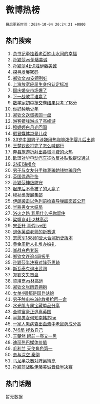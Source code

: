 # 微博热榜

`最后更新时间：2024-10-04 20:24:21 +0800`

## 热门搜索

1. [总书记牵挂着老百姓山水间的幸福](https://m.weibo.cn/search?containerid=100103type%3D1%26t%3D10%26q%3D%23%E6%80%BB%E4%B9%A6%E8%AE%B0%E7%89%B5%E6%8C%82%E7%9D%80%E8%80%81%E7%99%BE%E5%A7%93%E5%B1%B1%E6%B0%B4%E9%97%B4%E7%9A%84%E5%B9%B8%E7%A6%8F%23&stream_entry_id=51&isnewpage=1&extparam=seat%3D1%26c_type%3D51%26cate%3D10103%26q%3D%2523%25E6%2580%25BB%25E4%25B9%25A6%25E8%25AE%25B0%25E7%2589%25B5%25E6%258C%2582%25E7%259D%2580%25E8%2580%2581%25E7%2599%25BE%25E5%25A7%2593%25E5%25B1%25B1%25E6%25B0%25B4%25E9%2597%25B4%25E7%259A%2584%25E5%25B9%25B8%25E7%25A6%258F%2523%26pos%3D0%26filter_type%3Drealtimehot%26stream_entry_id%3D51%26dgr%3D0%26display_time%3D1728044659%26pre_seqid%3D17280446599310412306186)
1. [孙颖莎vs伊藤美诚](https://m.weibo.cn/search?containerid=100103type%3D1%26t%3D10%26q%3D%23%E5%AD%99%E9%A2%96%E8%8E%8Evs%E4%BC%8A%E8%97%A4%E7%BE%8E%E8%AF%9A%23&stream_entry_id=31&isnewpage=1&extparam=seat%3D1%26band_rank%3D1%26flag%3D2%26filter_type%3Drealtimehot%26realpos%3D1%26lcate%3D5001%26cate%3D5001%26q%3D%2523%25E5%25AD%2599%25E9%25A2%2596%25E8%258E%258Evs%25E4%25BC%258A%25E8%2597%25A4%25E7%25BE%258E%25E8%25AF%259A%2523%26pos%3D0%26c_type%3D31%26stream_entry_id%3D31%26dgr%3D0%26display_time%3D1728044659%26pre_seqid%3D17280446599310412306186)
1. [孙颖莎4比0胜伊藤美诚](https://m.weibo.cn/search?containerid=100103type%3D1%26t%3D10%26q%3D%23%E5%AD%99%E9%A2%96%E8%8E%8E4%E6%AF%940%E8%83%9C%E4%BC%8A%E8%97%A4%E7%BE%8E%E8%AF%9A%23&stream_entry_id=31&isnewpage=1&extparam=seat%3D1%26band_rank%3D2%26flag%3D1%26filter_type%3Drealtimehot%26realpos%3D2%26lcate%3D5001%26cate%3D5001%26q%3D%2523%25E5%25AD%2599%25E9%25A2%2596%25E8%258E%258E4%25E6%25AF%25940%25E8%2583%259C%25E4%25BC%258A%25E8%2597%25A4%25E7%25BE%258E%25E8%25AF%259A%2523%26pos%3D1%26c_type%3D31%26stream_entry_id%3D31%26dgr%3D0%26display_time%3D1728044659%26pre_seqid%3D17280446599310412306186)
1. [探寻发展密码](https://m.weibo.cn/search?containerid=100103type%3D1%26t%3D10%26q%3D%23%E6%8E%A2%E5%AF%BB%E5%8F%91%E5%B1%95%E5%AF%86%E7%A0%81%23&stream_entry_id=31&isnewpage=1&extparam=seat%3D1%26band_rank%3D3%26flag%3D0%26filter_type%3Drealtimehot%26realpos%3D3%26lcate%3D5001%26cate%3D5001%26q%3D%2523%25E6%258E%25A2%25E5%25AF%25BB%25E5%258F%2591%25E5%25B1%2595%25E5%25AF%2586%25E7%25A0%2581%2523%26pos%3D2%26c_type%3D31%26stream_entry_id%3D31%26dgr%3D0%26display_time%3D1728044659%26pre_seqid%3D17280446599310412306186)
1. [郑钦文vs安德列娃](https://m.weibo.cn/search?containerid=100103type%3D1%26t%3D10%26q%3D%E9%83%91%E9%92%A6%E6%96%87vs%E5%AE%89%E5%BE%B7%E5%88%97%E5%A8%83&stream_entry_id=31&isnewpage=1&extparam=seat%3D1%26band_rank%3D4%26flag%3D0%26filter_type%3Drealtimehot%26realpos%3D4%26lcate%3D5001%26cate%3D5001%26q%3D%25E9%2583%2591%25E9%2592%25A6%25E6%2596%2587vs%25E5%25AE%2589%25E5%25BE%25B7%25E5%2588%2597%25E5%25A8%2583%26pos%3D3%26c_type%3D31%26stream_entry_id%3D31%26dgr%3D0%26display_time%3D1728044659%26pre_seqid%3D17280446599310412306186)
1. [上海放宽应届生身份认定标准](https://m.weibo.cn/search?containerid=100103type%3D1%26t%3D10%26q%3D%23%E4%B8%8A%E6%B5%B7%E6%94%BE%E5%AE%BD%E5%BA%94%E5%B1%8A%E7%94%9F%E8%BA%AB%E4%BB%BD%E8%AE%A4%E5%AE%9A%E6%A0%87%E5%87%86%23&stream_entry_id=31&isnewpage=1&extparam=seat%3D1%26band_rank%3D5%26flag%3D1%26filter_type%3Drealtimehot%26realpos%3D5%26lcate%3D5001%26cate%3D5001%26q%3D%2523%25E4%25B8%258A%25E6%25B5%25B7%25E6%2594%25BE%25E5%25AE%25BD%25E5%25BA%2594%25E5%25B1%258A%25E7%2594%259F%25E8%25BA%25AB%25E4%25BB%25BD%25E8%25AE%25A4%25E5%25AE%259A%25E6%25A0%2587%25E5%2587%2586%2523%26pos%3D4%26c_type%3D31%26stream_entry_id%3D31%26dgr%3D0%26display_time%3D1728044659%26pre_seqid%3D17280446599310412306186)
1. [国庆婚庆市场爆了](https://m.weibo.cn/search?containerid=100103type%3D1%26t%3D10%26q%3D%23%E5%9B%BD%E5%BA%86%E5%A9%9A%E5%BA%86%E5%B8%82%E5%9C%BA%E7%88%86%E4%BA%86%23&stream_entry_id=31&isnewpage=1&extparam=seat%3D1%26band_rank%3D6%26flag%3D0%26filter_type%3Drealtimehot%26realpos%3D6%26lcate%3D5001%26cate%3D5001%26q%3D%2523%25E5%259B%25BD%25E5%25BA%2586%25E5%25A9%259A%25E5%25BA%2586%25E5%25B8%2582%25E5%259C%25BA%25E7%2588%2586%25E4%25BA%2586%2523%26pos%3D5%26c_type%3D31%26stream_entry_id%3D31%26dgr%3D0%26display_time%3D1728044659%26pre_seqid%3D17280446599310412306186)
1. [下一战歌手谁赢了](https://m.weibo.cn/search?containerid=100103type%3D1%26t%3D10%26q%3D%23%E4%B8%8B%E4%B8%80%E6%88%98%E6%AD%8C%E6%89%8B%E8%B0%81%E8%B5%A2%E4%BA%86%23&stream_entry_id=31&isnewpage=1&extparam=seat%3D1%26band_rank%3D7%26is_ad_pos%3D1%26c_type%3D31%26adid%3D258315%26lcate%3D5001%26cate%3D5001%26q%3D%2523%25E4%25B8%258B%25E4%25B8%2580%25E6%2588%2598%25E6%25AD%258C%25E6%2589%258B%25E8%25B0%2581%25E8%25B5%25A2%25E4%25BA%2586%2523%26pos%3D6%26filter_type%3Drealtimehot%26stream_entry_id%3D31%26dgr%3D0%26display_time%3D1728044659%26pre_seqid%3D17280446599310412306186)
1. [数学家初中抢交卷结果只考了18分](https://m.weibo.cn/search?containerid=100103type%3D1%26t%3D10%26q%3D%23%E6%95%B0%E5%AD%A6%E5%AE%B6%E5%88%9D%E4%B8%AD%E6%8A%A2%E4%BA%A4%E5%8D%B7%E7%BB%93%E6%9E%9C%E5%8F%AA%E8%80%83%E4%BA%8618%E5%88%86%23&stream_entry_id=31&isnewpage=1&extparam=seat%3D1%26band_rank%3D7%26flag%3D0%26filter_type%3Drealtimehot%26realpos%3D7%26lcate%3D5001%26cate%3D5001%26q%3D%2523%25E6%2595%25B0%25E5%25AD%25A6%25E5%25AE%25B6%25E5%2588%259D%25E4%25B8%25AD%25E6%258A%25A2%25E4%25BA%25A4%25E5%258D%25B7%25E7%25BB%2593%25E6%259E%259C%25E5%258F%25AA%25E8%2580%2583%25E4%25BA%258618%25E5%2588%2586%2523%26pos%3D7%26c_type%3D31%26stream_entry_id%3D31%26dgr%3D0%26display_time%3D1728044659%26pre_seqid%3D17280446599310412306186)
1. [你好种地少年](https://m.weibo.cn/search?containerid=100103type%3D1%26t%3D10%26q%3D%E4%BD%A0%E5%A5%BD%E7%A7%8D%E5%9C%B0%E5%B0%91%E5%B9%B4&stream_entry_id=31&isnewpage=1&extparam=seat%3D1%26band_rank%3D8%26flag%3D1%26filter_type%3Drealtimehot%26realpos%3D8%26lcate%3D5001%26cate%3D5001%26q%3D%25E4%25BD%25A0%25E5%25A5%25BD%25E7%25A7%258D%25E5%259C%25B0%25E5%25B0%2591%25E5%25B9%25B4%26pos%3D8%26c_type%3D31%26stream_entry_id%3D31%26dgr%3D0%26display_time%3D1728044659%26pre_seqid%3D17280446599310412306186)
1. [郑钦文送蛋扳回一盘](https://m.weibo.cn/search?containerid=100103type%3D1%26t%3D10%26q%3D%23%E9%83%91%E9%92%A6%E6%96%87%E9%80%81%E8%9B%8B%E6%89%B3%E5%9B%9E%E4%B8%80%E7%9B%98%23&stream_entry_id=31&isnewpage=1&extparam=seat%3D1%26band_rank%3D9%26flag%3D1%26filter_type%3Drealtimehot%26realpos%3D9%26lcate%3D5001%26cate%3D5001%26q%3D%2523%25E9%2583%2591%25E9%2592%25A6%25E6%2596%2587%25E9%2580%2581%25E8%259B%258B%25E6%2589%25B3%25E5%259B%259E%25E4%25B8%2580%25E7%259B%2598%2523%26pos%3D9%26c_type%3D31%26stream_entry_id%3D31%26dgr%3D0%26display_time%3D1728044659%26pre_seqid%3D17280446599310412306186)
1. [游客错峰游成了高峰游](https://m.weibo.cn/search?containerid=100103type%3D1%26t%3D10%26q%3D%23%E6%B8%B8%E5%AE%A2%E9%94%99%E5%B3%B0%E6%B8%B8%E6%88%90%E4%BA%86%E9%AB%98%E5%B3%B0%E6%B8%B8%23&stream_entry_id=31&isnewpage=1&extparam=seat%3D1%26band_rank%3D10%26flag%3D1%26filter_type%3Drealtimehot%26realpos%3D10%26lcate%3D5001%26cate%3D5001%26q%3D%2523%25E6%25B8%25B8%25E5%25AE%25A2%25E9%2594%2599%25E5%25B3%25B0%25E6%25B8%25B8%25E6%2588%2590%25E4%25BA%2586%25E9%25AB%2598%25E5%25B3%25B0%25E6%25B8%25B8%2523%26pos%3D10%26c_type%3D31%26stream_entry_id%3D31%26dgr%3D0%26display_time%3D1728044659%26pre_seqid%3D17280446599310412306186)
1. [穆婷婷白月光回国](https://m.weibo.cn/search?containerid=100103type%3D1%26t%3D10%26q%3D%E7%A9%86%E5%A9%B7%E5%A9%B7%E7%99%BD%E6%9C%88%E5%85%89%E5%9B%9E%E5%9B%BD&stream_entry_id=31&isnewpage=1&extparam=seat%3D1%26band_rank%3D11%26flag%3D1%26filter_type%3Drealtimehot%26realpos%3D11%26lcate%3D5001%26cate%3D5001%26q%3D%25E7%25A9%2586%25E5%25A9%25B7%25E5%25A9%25B7%25E7%2599%25BD%25E6%259C%2588%25E5%2585%2589%25E5%259B%259E%25E5%259B%25BD%26pos%3D11%26c_type%3D31%26stream_entry_id%3D31%26dgr%3D0%26display_time%3D1728044659%26pre_seqid%3D17280446599310412306186)
1. [假冒媒体岂是儿戏](https://m.weibo.cn/search?containerid=100103type%3D1%26t%3D10%26q%3D%23%E5%81%87%E5%86%92%E5%AA%92%E4%BD%93%E5%B2%82%E6%98%AF%E5%84%BF%E6%88%8F%23&stream_entry_id=31&isnewpage=1&extparam=seat%3D1%26band_rank%3D12%26flag%3D1%26filter_type%3Drealtimehot%26realpos%3D12%26lcate%3D5001%26cate%3D5001%26q%3D%2523%25E5%2581%2587%25E5%2586%2592%25E5%25AA%2592%25E4%25BD%2593%25E5%25B2%2582%25E6%2598%25AF%25E5%2584%25BF%25E6%2588%258F%2523%26pos%3D12%26c_type%3D31%26stream_entry_id%3D31%26dgr%3D0%26display_time%3D1728044659%26pre_seqid%3D17280446599310412306186)
1. [33岁中国男子涉嫌用热咖啡泼伤婴儿后出逃](https://m.weibo.cn/search?containerid=100103type%3D1%26t%3D10%26q%3D%2333%E5%B2%81%E4%B8%AD%E5%9B%BD%E7%94%B7%E5%AD%90%E6%B6%89%E5%AB%8C%E7%94%A8%E7%83%AD%E5%92%96%E5%95%A1%E6%B3%BC%E4%BC%A4%E5%A9%B4%E5%84%BF%E5%90%8E%E5%87%BA%E9%80%83%23&stream_entry_id=31&isnewpage=1&extparam=seat%3D1%26band_rank%3D13%26flag%3D1%26filter_type%3Drealtimehot%26realpos%3D13%26lcate%3D5001%26cate%3D5001%26q%3D%252333%25E5%25B2%2581%25E4%25B8%25AD%25E5%259B%25BD%25E7%2594%25B7%25E5%25AD%2590%25E6%25B6%2589%25E5%25AB%258C%25E7%2594%25A8%25E7%2583%25AD%25E5%2592%2596%25E5%2595%25A1%25E6%25B3%25BC%25E4%25BC%25A4%25E5%25A9%25B4%25E5%2584%25BF%25E5%2590%258E%25E5%2587%25BA%25E9%2580%2583%2523%26pos%3D13%26c_type%3D31%26stream_entry_id%3D31%26dgr%3D0%26display_time%3D1728044659%26pre_seqid%3D17280446599310412306186)
1. [王楚钦说打完了怎么喊都行](https://m.weibo.cn/search?containerid=100103type%3D1%26t%3D10%26q%3D%23%E7%8E%8B%E6%A5%9A%E9%92%A6%E8%AF%B4%E6%89%93%E5%AE%8C%E4%BA%86%E6%80%8E%E4%B9%88%E5%96%8A%E9%83%BD%E8%A1%8C%23&stream_entry_id=31&isnewpage=1&extparam=seat%3D1%26band_rank%3D14%26flag%3D2%26filter_type%3Drealtimehot%26realpos%3D14%26lcate%3D5001%26cate%3D5001%26q%3D%2523%25E7%258E%258B%25E6%25A5%259A%25E9%2592%25A6%25E8%25AF%25B4%25E6%2589%2593%25E5%25AE%258C%25E4%25BA%2586%25E6%2580%258E%25E4%25B9%2588%25E5%2596%258A%25E9%2583%25BD%25E8%25A1%258C%2523%26pos%3D14%26c_type%3D31%26stream_entry_id%3D31%26dgr%3D0%26display_time%3D1728044659%26pre_seqid%3D17280446599310412306186)
1. [奔县旅游折射出县域消费的火热](https://m.weibo.cn/search?containerid=100103type%3D1%26t%3D10%26q%3D%23%E5%A5%94%E5%8E%BF%E6%97%85%E6%B8%B8%E6%8A%98%E5%B0%84%E5%87%BA%E5%8E%BF%E5%9F%9F%E6%B6%88%E8%B4%B9%E7%9A%84%E7%81%AB%E7%83%AD%23&stream_entry_id=31&isnewpage=1&extparam=seat%3D1%26band_rank%3D15%26flag%3D1%26filter_type%3Drealtimehot%26realpos%3D15%26lcate%3D5001%26cate%3D5001%26q%3D%2523%25E5%25A5%2594%25E5%258E%25BF%25E6%2597%2585%25E6%25B8%25B8%25E6%258A%2598%25E5%25B0%2584%25E5%2587%25BA%25E5%258E%25BF%25E5%259F%259F%25E6%25B6%2588%25E8%25B4%25B9%25E7%259A%2584%25E7%2581%25AB%25E7%2583%25AD%2523%26pos%3D15%26c_type%3D31%26stream_entry_id%3D31%26dgr%3D0%26display_time%3D1728044659%26pre_seqid%3D17280446599310412306186)
1. [欧盟对华电动汽车征收反补贴税提议通过](https://m.weibo.cn/search?containerid=100103type%3D1%26t%3D10%26q%3D%23%E6%AC%A7%E7%9B%9F%E5%AF%B9%E5%8D%8E%E7%94%B5%E5%8A%A8%E6%B1%BD%E8%BD%A6%E5%BE%81%E6%94%B6%E5%8F%8D%E8%A1%A5%E8%B4%B4%E7%A8%8E%E6%8F%90%E8%AE%AE%E9%80%9A%E8%BF%87%23&stream_entry_id=31&isnewpage=1&extparam=seat%3D1%26band_rank%3D16%26flag%3D1%26filter_type%3Drealtimehot%26realpos%3D16%26lcate%3D5001%26cate%3D5001%26q%3D%2523%25E6%25AC%25A7%25E7%259B%259F%25E5%25AF%25B9%25E5%258D%258E%25E7%2594%25B5%25E5%258A%25A8%25E6%25B1%25BD%25E8%25BD%25A6%25E5%25BE%2581%25E6%2594%25B6%25E5%258F%258D%25E8%25A1%25A5%25E8%25B4%25B4%25E7%25A8%258E%25E6%258F%2590%25E8%25AE%25AE%25E9%2580%259A%25E8%25BF%2587%2523%26pos%3D16%26c_type%3D31%26stream_entry_id%3D31%26dgr%3D0%26display_time%3D1728044659%26pre_seqid%3D17280446599310412306186)
1. [2NE1演唱会](https://m.weibo.cn/search?containerid=100103type%3D1%26t%3D10%26q%3D2NE1%E6%BC%94%E5%94%B1%E4%BC%9A&stream_entry_id=31&isnewpage=1&extparam=seat%3D1%26band_rank%3D17%26flag%3D1%26filter_type%3Drealtimehot%26realpos%3D17%26lcate%3D5001%26cate%3D5001%26q%3D2NE1%25E6%25BC%2594%25E5%2594%25B1%25E4%25BC%259A%26pos%3D17%26c_type%3D31%26stream_entry_id%3D31%26dgr%3D0%26display_time%3D1728044659%26pre_seqid%3D17280446599310412306186)
1. [男子与女友分手称我骗她钱她骗我色](https://m.weibo.cn/search?containerid=100103type%3D1%26t%3D10%26q%3D%23%E7%94%B7%E5%AD%90%E4%B8%8E%E5%A5%B3%E5%8F%8B%E5%88%86%E6%89%8B%E7%A7%B0%E6%88%91%E9%AA%97%E5%A5%B9%E9%92%B1%E5%A5%B9%E9%AA%97%E6%88%91%E8%89%B2%23&stream_entry_id=31&isnewpage=1&extparam=seat%3D1%26band_rank%3D18%26flag%3D0%26filter_type%3Drealtimehot%26realpos%3D18%26lcate%3D5001%26cate%3D5001%26q%3D%2523%25E7%2594%25B7%25E5%25AD%2590%25E4%25B8%258E%25E5%25A5%25B3%25E5%258F%258B%25E5%2588%2586%25E6%2589%258B%25E7%25A7%25B0%25E6%2588%2591%25E9%25AA%2597%25E5%25A5%25B9%25E9%2592%25B1%25E5%25A5%25B9%25E9%25AA%2597%25E6%2588%2591%25E8%2589%25B2%2523%26pos%3D18%26c_type%3D31%26stream_entry_id%3D31%26dgr%3D0%26display_time%3D1728044659%26pre_seqid%3D17280446599310412306186)
1. [英国偶遇孙怡](https://m.weibo.cn/search?containerid=100103type%3D1%26t%3D10%26q%3D%23%E8%8B%B1%E5%9B%BD%E5%81%B6%E9%81%87%E5%AD%99%E6%80%A1%23&stream_entry_id=31&isnewpage=1&extparam=seat%3D1%26band_rank%3D19%26flag%3D0%26filter_type%3Drealtimehot%26realpos%3D19%26lcate%3D5001%26cate%3D5001%26q%3D%2523%25E8%258B%25B1%25E5%259B%25BD%25E5%2581%25B6%25E9%2581%2587%25E5%25AD%2599%25E6%2580%25A1%2523%26pos%3D19%26c_type%3D31%26stream_entry_id%3D31%26dgr%3D0%26display_time%3D1728044659%26pre_seqid%3D17280446599310412306186)
1. [孙颖莎神级防守](https://m.weibo.cn/search?containerid=100103type%3D1%26t%3D10%26q%3D%23%E5%AD%99%E9%A2%96%E8%8E%8E%E7%A5%9E%E7%BA%A7%E9%98%B2%E5%AE%88%23&stream_entry_id=31&isnewpage=1&extparam=seat%3D1%26band_rank%3D20%26flag%3D1%26filter_type%3Drealtimehot%26realpos%3D20%26lcate%3D5001%26cate%3D5001%26q%3D%2523%25E5%25AD%2599%25E9%25A2%2596%25E8%258E%258E%25E7%25A5%259E%25E7%25BA%25A7%25E9%2598%25B2%25E5%25AE%2588%2523%26pos%3D20%26c_type%3D31%26stream_entry_id%3D31%26dgr%3D0%26display_time%3D1728044659%26pre_seqid%3D17280446599310412306186)
1. [起床后不叠被子的人赢了](https://m.weibo.cn/search?containerid=100103type%3D1%26t%3D10%26q%3D%23%E8%B5%B7%E5%BA%8A%E5%90%8E%E4%B8%8D%E5%8F%A0%E8%A2%AB%E5%AD%90%E7%9A%84%E4%BA%BA%E8%B5%A2%E4%BA%86%23&stream_entry_id=31&isnewpage=1&extparam=seat%3D1%26band_rank%3D21%26flag%3D0%26filter_type%3Drealtimehot%26realpos%3D21%26lcate%3D5001%26cate%3D5001%26q%3D%2523%25E8%25B5%25B7%25E5%25BA%258A%25E5%2590%258E%25E4%25B8%258D%25E5%258F%25A0%25E8%25A2%25AB%25E5%25AD%2590%25E7%259A%2584%25E4%25BA%25BA%25E8%25B5%25A2%25E4%25BA%2586%2523%26pos%3D21%26c_type%3D31%26stream_entry_id%3D31%26dgr%3D0%26display_time%3D1728044659%26pre_seqid%3D17280446599310412306186)
1. [穆祉丞漫展集邮](https://m.weibo.cn/search?containerid=100103type%3D1%26t%3D10%26q%3D%E7%A9%86%E7%A5%89%E4%B8%9E%E6%BC%AB%E5%B1%95%E9%9B%86%E9%82%AE&stream_entry_id=31&isnewpage=1&extparam=seat%3D1%26band_rank%3D22%26flag%3D0%26filter_type%3Drealtimehot%26realpos%3D22%26lcate%3D5001%26cate%3D5001%26q%3D%25E7%25A9%2586%25E7%25A5%2589%25E4%25B8%259E%25E6%25BC%25AB%25E5%25B1%2595%25E9%259B%2586%25E9%2582%25AE%26pos%3D22%26c_type%3D31%26stream_entry_id%3D31%26dgr%3D0%26display_time%3D1728044659%26pre_seqid%3D17280446599310412306186)
1. [伊朗袭击以色列前检查导弹画面首公开](https://m.weibo.cn/search?containerid=100103type%3D1%26t%3D10%26q%3D%23%E4%BC%8A%E6%9C%97%E8%A2%AD%E5%87%BB%E4%BB%A5%E8%89%B2%E5%88%97%E5%89%8D%E6%A3%80%E6%9F%A5%E5%AF%BC%E5%BC%B9%E7%94%BB%E9%9D%A2%E9%A6%96%E5%85%AC%E5%BC%80%23&stream_entry_id=31&isnewpage=1&extparam=seat%3D1%26band_rank%3D23%26flag%3D1%26filter_type%3Drealtimehot%26realpos%3D23%26lcate%3D5001%26cate%3D5001%26q%3D%2523%25E4%25BC%258A%25E6%259C%2597%25E8%25A2%25AD%25E5%2587%25BB%25E4%25BB%25A5%25E8%2589%25B2%25E5%2588%2597%25E5%2589%258D%25E6%25A3%2580%25E6%259F%25A5%25E5%25AF%25BC%25E5%25BC%25B9%25E7%2594%25BB%25E9%259D%25A2%25E9%25A6%2596%25E5%2585%25AC%25E5%25BC%2580%2523%26pos%3D23%26c_type%3D31%26stream_entry_id%3D31%26dgr%3D0%26display_time%3D1728044659%26pre_seqid%3D17280446599310412306186)
1. [半熟男女大结局](https://m.weibo.cn/search?containerid=100103type%3D1%26t%3D10%26q%3D%23%E5%8D%8A%E7%86%9F%E7%94%B7%E5%A5%B3%E5%A4%A7%E7%BB%93%E5%B1%80%23&stream_entry_id=31&isnewpage=1&extparam=seat%3D1%26band_rank%3D24%26flag%3D1%26filter_type%3Drealtimehot%26realpos%3D24%26lcate%3D5001%26cate%3D5001%26q%3D%2523%25E5%258D%258A%25E7%2586%259F%25E7%2594%25B7%25E5%25A5%25B3%25E5%25A4%25A7%25E7%25BB%2593%25E5%25B1%2580%2523%26pos%3D24%26c_type%3D31%26stream_entry_id%3D31%26dgr%3D0%26display_time%3D1728044659%26pre_seqid%3D17280446599310412306186)
1. [浴火之路 我用什么把你留住](https://m.weibo.cn/search?containerid=100103type%3D1%26t%3D10%26q%3D%E6%B5%B4%E7%81%AB%E4%B9%8B%E8%B7%AF+%E6%88%91%E7%94%A8%E4%BB%80%E4%B9%88%E6%8A%8A%E4%BD%A0%E7%95%99%E4%BD%8F&stream_entry_id=31&isnewpage=1&extparam=seat%3D1%26band_rank%3D25%26flag%3D1%26filter_type%3Drealtimehot%26realpos%3D25%26lcate%3D5001%26cate%3D5001%26q%3D%25E6%25B5%25B4%25E7%2581%25AB%25E4%25B9%258B%25E8%25B7%25AF%2520%25E6%2588%2591%25E7%2594%25A8%25E4%25BB%2580%25E4%25B9%2588%25E6%258A%258A%25E4%25BD%25A0%25E7%2595%2599%25E4%25BD%258F%26pos%3D25%26c_type%3D31%26stream_entry_id%3D31%26dgr%3D0%26display_time%3D1728044659%26pre_seqid%3D17280446599310412306186)
1. [梁靖崑4比2林高远](https://m.weibo.cn/search?containerid=100103type%3D1%26t%3D10%26q%3D%23%E6%A2%81%E9%9D%96%E5%B4%914%E6%AF%942%E6%9E%97%E9%AB%98%E8%BF%9C%23&stream_entry_id=31&isnewpage=1&extparam=seat%3D1%26band_rank%3D26%26flag%3D1%26filter_type%3Drealtimehot%26realpos%3D26%26lcate%3D5001%26cate%3D5001%26q%3D%2523%25E6%25A2%2581%25E9%259D%2596%25E5%25B4%25914%25E6%25AF%25942%25E6%259E%2597%25E9%25AB%2598%25E8%25BF%259C%2523%26pos%3D26%26c_type%3D31%26stream_entry_id%3D31%26dgr%3D0%26display_time%3D1728044659%26pre_seqid%3D17280446599310412306186)
1. [宋亚轩 真假live图](https://m.weibo.cn/search?containerid=100103type%3D1%26t%3D10%26q%3D%E5%AE%8B%E4%BA%9A%E8%BD%A9+%E7%9C%9F%E5%81%87live%E5%9B%BE&stream_entry_id=31&isnewpage=1&extparam=seat%3D1%26band_rank%3D27%26flag%3D0%26filter_type%3Drealtimehot%26realpos%3D27%26lcate%3D5001%26cate%3D5001%26q%3D%25E5%25AE%258B%25E4%25BA%259A%25E8%25BD%25A9%2520%25E7%259C%259F%25E5%2581%2587live%25E5%259B%25BE%26pos%3D27%26c_type%3D31%26stream_entry_id%3D31%26dgr%3D0%26display_time%3D1728044659%26pre_seqid%3D17280446599310412306186)
1. [退休英语老师的新赛道](https://m.weibo.cn/search?containerid=100103type%3D1%26t%3D10%26q%3D%E9%80%80%E4%BC%91%E8%8B%B1%E8%AF%AD%E8%80%81%E5%B8%88%E7%9A%84%E6%96%B0%E8%B5%9B%E9%81%93&stream_entry_id=31&isnewpage=1&extparam=seat%3D1%26band_rank%3D28%26flag%3D0%26filter_type%3Drealtimehot%26realpos%3D28%26lcate%3D5001%26cate%3D5001%26q%3D%25E9%2580%2580%25E4%25BC%2591%25E8%258B%25B1%25E8%25AF%25AD%25E8%2580%2581%25E5%25B8%2588%25E7%259A%2584%25E6%2596%25B0%25E8%25B5%259B%25E9%2581%2593%26pos%3D28%26c_type%3D31%26stream_entry_id%3D31%26dgr%3D0%26display_time%3D1728044659%26pre_seqid%3D17280446599310412306186)
1. [志愿军188师1营大合照历史版本](https://m.weibo.cn/search?containerid=100103type%3D1%26t%3D10%26q%3D%E5%BF%97%E6%84%BF%E5%86%9B188%E5%B8%881%E8%90%A5%E5%A4%A7%E5%90%88%E7%85%A7%E5%8E%86%E5%8F%B2%E7%89%88%E6%9C%AC&stream_entry_id=31&isnewpage=1&extparam=seat%3D1%26band_rank%3D29%26flag%3D1%26filter_type%3Drealtimehot%26realpos%3D29%26lcate%3D5001%26cate%3D5001%26q%3D%25E5%25BF%2597%25E6%2584%25BF%25E5%2586%259B188%25E5%25B8%25881%25E8%2590%25A5%25E5%25A4%25A7%25E5%2590%2588%25E7%2585%25A7%25E5%258E%2586%25E5%258F%25B2%25E7%2589%2588%25E6%259C%25AC%26pos%3D29%26c_type%3D31%26stream_entry_id%3D31%26dgr%3D0%26display_time%3D1728044659%26pre_seqid%3D17280446599310412306186)
1. [黄金周新人扎堆办婚礼](https://m.weibo.cn/search?containerid=100103type%3D1%26t%3D10%26q%3D%23%E9%BB%84%E9%87%91%E5%91%A8%E6%96%B0%E4%BA%BA%E6%89%8E%E5%A0%86%E5%8A%9E%E5%A9%9A%E7%A4%BC%23&stream_entry_id=31&isnewpage=1&extparam=seat%3D1%26band_rank%3D30%26flag%3D1%26filter_type%3Drealtimehot%26realpos%3D30%26lcate%3D5001%26cate%3D5001%26q%3D%2523%25E9%25BB%2584%25E9%2587%2591%25E5%2591%25A8%25E6%2596%25B0%25E4%25BA%25BA%25E6%2589%258E%25E5%25A0%2586%25E5%258A%259E%25E5%25A9%259A%25E7%25A4%25BC%2523%26pos%3D30%26c_type%3D31%26stream_entry_id%3D31%26dgr%3D0%26display_time%3D1728044659%26pre_seqid%3D17280446599310412306186)
1. [肖战白色套装](https://m.weibo.cn/search?containerid=100103type%3D1%26t%3D10%26q%3D%E8%82%96%E6%88%98%E7%99%BD%E8%89%B2%E5%A5%97%E8%A3%85&stream_entry_id=31&isnewpage=1&extparam=seat%3D1%26band_rank%3D31%26flag%3D0%26filter_type%3Drealtimehot%26realpos%3D31%26lcate%3D5001%26cate%3D5001%26q%3D%25E8%2582%2596%25E6%2588%2598%25E7%2599%25BD%25E8%2589%25B2%25E5%25A5%2597%25E8%25A3%2585%26pos%3D31%26c_type%3D31%26stream_entry_id%3D31%26dgr%3D0%26display_time%3D1728044659%26pre_seqid%3D17280446599310412306186)
1. [郑钦文连追4局扳平](https://m.weibo.cn/search?containerid=100103type%3D1%26t%3D10%26q%3D%23%E9%83%91%E9%92%A6%E6%96%87%E8%BF%9E%E8%BF%BD4%E5%B1%80%E6%89%B3%E5%B9%B3%23&stream_entry_id=31&isnewpage=1&extparam=seat%3D1%26band_rank%3D32%26flag%3D1%26filter_type%3Drealtimehot%26realpos%3D32%26lcate%3D5001%26cate%3D5001%26q%3D%2523%25E9%2583%2591%25E9%2592%25A6%25E6%2596%2587%25E8%25BF%259E%25E8%25BF%25BD4%25E5%25B1%2580%25E6%2589%25B3%25E5%25B9%25B3%2523%26pos%3D32%26c_type%3D31%26stream_entry_id%3D31%26dgr%3D0%26display_time%3D1728044659%26pre_seqid%3D17280446599310412306186)
1. [孙颖莎半决赛对阵范思琦](https://m.weibo.cn/search?containerid=100103type%3D1%26t%3D10%26q%3D%23%E5%AD%99%E9%A2%96%E8%8E%8E%E5%8D%8A%E5%86%B3%E8%B5%9B%E5%AF%B9%E9%98%B5%E8%8C%83%E6%80%9D%E7%90%A6%23&stream_entry_id=31&isnewpage=1&extparam=seat%3D1%26band_rank%3D33%26flag%3D1%26filter_type%3Drealtimehot%26realpos%3D33%26lcate%3D5001%26cate%3D5001%26q%3D%2523%25E5%25AD%2599%25E9%25A2%2596%25E8%258E%258E%25E5%258D%258A%25E5%2586%25B3%25E8%25B5%259B%25E5%25AF%25B9%25E9%2598%25B5%25E8%258C%2583%25E6%2580%259D%25E7%2590%25A6%2523%26pos%3D33%26c_type%3D31%26stream_entry_id%3D31%26dgr%3D0%26display_time%3D1728044659%26pre_seqid%3D17280446599310412306186)
1. [斯瓦泰克退出武网](https://m.weibo.cn/search?containerid=100103type%3D1%26t%3D10%26q%3D%23%E6%96%AF%E7%93%A6%E6%B3%B0%E5%85%8B%E9%80%80%E5%87%BA%E6%AD%A6%E7%BD%91%23&stream_entry_id=31&isnewpage=1&extparam=seat%3D1%26band_rank%3D34%26flag%3D1%26filter_type%3Drealtimehot%26realpos%3D34%26lcate%3D5001%26cate%3D5001%26q%3D%2523%25E6%2596%25AF%25E7%2593%25A6%25E6%25B3%25B0%25E5%2585%258B%25E9%2580%2580%25E5%2587%25BA%25E6%25AD%25A6%25E7%25BD%2591%2523%26pos%3D34%26c_type%3D31%26stream_entry_id%3D31%26dgr%3D0%26display_time%3D1728044659%26pre_seqid%3D17280446599310412306186)
1. [郑钦文失首盘](https://m.weibo.cn/search?containerid=100103type%3D1%26t%3D10%26q%3D%E9%83%91%E9%92%A6%E6%96%87%E5%A4%B1%E9%A6%96%E7%9B%98&stream_entry_id=31&isnewpage=1&extparam=seat%3D1%26band_rank%3D35%26flag%3D1%26filter_type%3Drealtimehot%26realpos%3D35%26lcate%3D5001%26cate%3D5001%26q%3D%25E9%2583%2591%25E9%2592%25A6%25E6%2596%2587%25E5%25A4%25B1%25E9%25A6%2596%25E7%259B%2598%26pos%3D35%26c_type%3D31%26stream_entry_id%3D31%26dgr%3D0%26display_time%3D1728044659%26pre_seqid%3D17280446599310412306186)
1. [梁靖崑vs林高远](https://m.weibo.cn/search?containerid=100103type%3D1%26t%3D10%26q%3D%E6%A2%81%E9%9D%96%E5%B4%91vs%E6%9E%97%E9%AB%98%E8%BF%9C&stream_entry_id=31&isnewpage=1&extparam=seat%3D1%26band_rank%3D36%26flag%3D0%26filter_type%3Drealtimehot%26realpos%3D36%26lcate%3D5001%26cate%3D5001%26q%3D%25E6%25A2%2581%25E9%259D%2596%25E5%25B4%2591vs%25E6%259E%2597%25E9%25AB%2598%25E8%25BF%259C%26pos%3D36%26c_type%3D31%26stream_entry_id%3D31%26dgr%3D0%26display_time%3D1728044659%26pre_seqid%3D17280446599310412306186)
1. [郑钦文张雨霏拥抱](https://m.weibo.cn/search?containerid=100103type%3D1%26t%3D10%26q%3D%23%E9%83%91%E9%92%A6%E6%96%87%E5%BC%A0%E9%9B%A8%E9%9C%8F%E6%8B%A5%E6%8A%B1%23&stream_entry_id=31&isnewpage=1&extparam=seat%3D1%26band_rank%3D37%26flag%3D1%26filter_type%3Drealtimehot%26realpos%3D37%26lcate%3D5001%26cate%3D5001%26q%3D%2523%25E9%2583%2591%25E9%2592%25A6%25E6%2596%2587%25E5%25BC%25A0%25E9%259B%25A8%25E9%259C%258F%25E6%258B%25A5%25E6%258A%25B1%2523%26pos%3D37%26c_type%3D31%26stream_entry_id%3D31%26dgr%3D0%26display_time%3D1728044659%26pre_seqid%3D17280446599310412306186)
1. [女单4强都是国乒姑娘](https://m.weibo.cn/search?containerid=100103type%3D1%26t%3D10%26q%3D%23%E5%A5%B3%E5%8D%954%E5%BC%BA%E9%83%BD%E6%98%AF%E5%9B%BD%E4%B9%92%E5%A7%91%E5%A8%98%23&stream_entry_id=31&isnewpage=1&extparam=seat%3D1%26band_rank%3D38%26flag%3D1%26filter_type%3Drealtimehot%26realpos%3D38%26lcate%3D5001%26cate%3D5001%26q%3D%2523%25E5%25A5%25B3%25E5%258D%25954%25E5%25BC%25BA%25E9%2583%25BD%25E6%2598%25AF%25E5%259B%25BD%25E4%25B9%2592%25E5%25A7%2591%25E5%25A8%2598%2523%26pos%3D38%26c_type%3D31%26stream_entry_id%3D31%26dgr%3D0%26display_time%3D1728044659%26pre_seqid%3D17280446599310412306186)
1. [男子触电被3轮救援抢回一命](https://m.weibo.cn/search?containerid=100103type%3D1%26t%3D10%26q%3D%23%E7%94%B7%E5%AD%90%E8%A7%A6%E7%94%B5%E8%A2%AB3%E8%BD%AE%E6%95%91%E6%8F%B4%E6%8A%A2%E5%9B%9E%E4%B8%80%E5%91%BD%23&stream_entry_id=31&isnewpage=1&extparam=seat%3D1%26band_rank%3D39%26flag%3D0%26filter_type%3Drealtimehot%26realpos%3D39%26lcate%3D5001%26cate%3D5001%26q%3D%2523%25E7%2594%25B7%25E5%25AD%2590%25E8%25A7%25A6%25E7%2594%25B5%25E8%25A2%25AB3%25E8%25BD%25AE%25E6%2595%2591%25E6%258F%25B4%25E6%258A%25A2%25E5%259B%259E%25E4%25B8%2580%25E5%2591%25BD%2523%26pos%3D39%26c_type%3D31%26stream_entry_id%3D31%26dgr%3D0%26display_time%3D1728044659%26pre_seqid%3D17280446599310412306186)
1. [水光肌专属宝藏单品分享](https://m.weibo.cn/search?containerid=100103type%3D1%26t%3D10%26q%3D%E6%B0%B4%E5%85%89%E8%82%8C%E4%B8%93%E5%B1%9E%E5%AE%9D%E8%97%8F%E5%8D%95%E5%93%81%E5%88%86%E4%BA%AB&stream_entry_id=31&isnewpage=1&extparam=seat%3D1%26band_rank%3D40%26flag%3D1%26filter_type%3Drealtimehot%26realpos%3D40%26lcate%3D5001%26cate%3D5001%26q%3D%25E6%25B0%25B4%25E5%2585%2589%25E8%2582%258C%25E4%25B8%2593%25E5%25B1%259E%25E5%25AE%259D%25E8%2597%258F%25E5%258D%2595%25E5%2593%2581%25E5%2588%2586%25E4%25BA%25AB%26pos%3D40%26c_type%3D31%26stream_entry_id%3D31%26dgr%3D0%26display_time%3D1728044659%26pre_seqid%3D17280446599310412306186)
1. [全球富豪正逃离英国](https://m.weibo.cn/search?containerid=100103type%3D1%26t%3D10%26q%3D%23%E5%85%A8%E7%90%83%E5%AF%8C%E8%B1%AA%E6%AD%A3%E9%80%83%E7%A6%BB%E8%8B%B1%E5%9B%BD%23&stream_entry_id=31&isnewpage=1&extparam=seat%3D1%26band_rank%3D41%26flag%3D0%26filter_type%3Drealtimehot%26realpos%3D41%26lcate%3D5001%26cate%3D5001%26q%3D%2523%25E5%2585%25A8%25E7%2590%2583%25E5%25AF%258C%25E8%25B1%25AA%25E6%25AD%25A3%25E9%2580%2583%25E7%25A6%25BB%25E8%258B%25B1%25E5%259B%25BD%2523%26pos%3D41%26c_type%3D31%26stream_entry_id%3D31%26dgr%3D0%26display_time%3D1728044659%26pre_seqid%3D17280446599310412306186)
1. [半熟男女何知南韩苏he](https://m.weibo.cn/search?containerid=100103type%3D1%26t%3D10%26q%3D%E5%8D%8A%E7%86%9F%E7%94%B7%E5%A5%B3%E4%BD%95%E7%9F%A5%E5%8D%97%E9%9F%A9%E8%8B%8Fhe&stream_entry_id=31&isnewpage=1&extparam=seat%3D1%26band_rank%3D42%26flag%3D1%26filter_type%3Drealtimehot%26realpos%3D42%26lcate%3D5001%26cate%3D5001%26q%3D%25E5%258D%258A%25E7%2586%259F%25E7%2594%25B7%25E5%25A5%25B3%25E4%25BD%2595%25E7%259F%25A5%25E5%258D%2597%25E9%259F%25A9%25E8%258B%258Fhe%26pos%3D42%26c_type%3D31%26stream_entry_id%3D31%26dgr%3D0%26display_time%3D1728044659%26pre_seqid%3D17280446599310412306186)
1. [一家人患病查出血液中老鼠药成分高](https://m.weibo.cn/search?containerid=100103type%3D1%26t%3D10%26q%3D%23%E4%B8%80%E5%AE%B6%E4%BA%BA%E6%82%A3%E7%97%85%E6%9F%A5%E5%87%BA%E8%A1%80%E6%B6%B2%E4%B8%AD%E8%80%81%E9%BC%A0%E8%8D%AF%E6%88%90%E5%88%86%E9%AB%98%23&stream_entry_id=31&isnewpage=1&extparam=seat%3D1%26band_rank%3D43%26flag%3D0%26filter_type%3Drealtimehot%26realpos%3D43%26lcate%3D5001%26cate%3D5001%26q%3D%2523%25E4%25B8%2580%25E5%25AE%25B6%25E4%25BA%25BA%25E6%2582%25A3%25E7%2597%2585%25E6%259F%25A5%25E5%2587%25BA%25E8%25A1%2580%25E6%25B6%25B2%25E4%25B8%25AD%25E8%2580%2581%25E9%25BC%25A0%25E8%258D%25AF%25E6%2588%2590%25E5%2588%2586%25E9%25AB%2598%2523%26pos%3D43%26c_type%3D31%26stream_entry_id%3D31%26dgr%3D0%26display_time%3D1728044659%26pre_seqid%3D17280446599310412306186)
1. [749局 拯救自己](https://m.weibo.cn/search?containerid=100103type%3D1%26t%3D10%26q%3D749%E5%B1%80+%E6%8B%AF%E6%95%91%E8%87%AA%E5%B7%B1&stream_entry_id=31&isnewpage=1&extparam=seat%3D1%26band_rank%3D44%26flag%3D0%26filter_type%3Drealtimehot%26realpos%3D44%26lcate%3D5001%26cate%3D5001%26q%3D749%25E5%25B1%2580%2520%25E6%258B%25AF%25E6%2595%2591%25E8%2587%25AA%25E5%25B7%25B1%26pos%3D44%26c_type%3D31%26stream_entry_id%3D31%26dgr%3D0%26display_time%3D1728044659%26pre_seqid%3D17280446599310412306186)
1. [王楚然 眼前一亮又一黑](https://m.weibo.cn/search?containerid=100103type%3D1%26t%3D10%26q%3D%E7%8E%8B%E6%A5%9A%E7%84%B6+%E7%9C%BC%E5%89%8D%E4%B8%80%E4%BA%AE%E5%8F%88%E4%B8%80%E9%BB%91&stream_entry_id=31&isnewpage=1&extparam=seat%3D1%26band_rank%3D45%26flag%3D0%26filter_type%3Drealtimehot%26realpos%3D45%26lcate%3D5001%26cate%3D5001%26q%3D%25E7%258E%258B%25E6%25A5%259A%25E7%2584%25B6%2520%25E7%259C%25BC%25E5%2589%258D%25E4%25B8%2580%25E4%25BA%25AE%25E5%258F%2588%25E4%25B8%2580%25E9%25BB%2591%26pos%3D45%26c_type%3D31%26stream_entry_id%3D31%26dgr%3D0%26display_time%3D1728044659%26pre_seqid%3D17280446599310412306186)
1. [迪丽热巴媒体价值](https://m.weibo.cn/search?containerid=100103type%3D1%26t%3D10%26q%3D%23%E8%BF%AA%E4%B8%BD%E7%83%AD%E5%B7%B4%E5%AA%92%E4%BD%93%E4%BB%B7%E5%80%BC%23&stream_entry_id=31&isnewpage=1&extparam=seat%3D1%26band_rank%3D46%26flag%3D1%26filter_type%3Drealtimehot%26realpos%3D46%26lcate%3D5001%26cate%3D5001%26q%3D%2523%25E8%25BF%25AA%25E4%25B8%25BD%25E7%2583%25AD%25E5%25B7%25B4%25E5%25AA%2592%25E4%25BD%2593%25E4%25BB%25B7%25E5%2580%25BC%2523%26pos%3D46%26c_type%3D31%26stream_entry_id%3D31%26dgr%3D0%26display_time%3D1728044659%26pre_seqid%3D17280446599310412306186)
1. [毛利兰 天使角色第一](https://m.weibo.cn/search?containerid=100103type%3D1%26t%3D10%26q%3D%E6%AF%9B%E5%88%A9%E5%85%B0+%E5%A4%A9%E4%BD%BF%E8%A7%92%E8%89%B2%E7%AC%AC%E4%B8%80&stream_entry_id=31&isnewpage=1&extparam=seat%3D1%26band_rank%3D47%26flag%3D1%26filter_type%3Drealtimehot%26realpos%3D47%26lcate%3D5001%26cate%3D5001%26q%3D%25E6%25AF%259B%25E5%2588%25A9%25E5%2585%25B0%2520%25E5%25A4%25A9%25E4%25BD%25BF%25E8%25A7%2592%25E8%2589%25B2%25E7%25AC%25AC%25E4%25B8%2580%26pos%3D47%26c_type%3D31%26stream_entry_id%3D31%26dgr%3D0%26display_time%3D1728044659%26pre_seqid%3D17280446599310412306186)
1. [恋与深空 秦彻](https://m.weibo.cn/search?containerid=100103type%3D1%26t%3D10%26q%3D%E6%81%8B%E4%B8%8E%E6%B7%B1%E7%A9%BA+%E7%A7%A6%E5%BD%BB&stream_entry_id=31&isnewpage=1&extparam=seat%3D1%26band_rank%3D48%26flag%3D0%26filter_type%3Drealtimehot%26realpos%3D48%26lcate%3D5001%26cate%3D5001%26q%3D%25E6%2581%258B%25E4%25B8%258E%25E6%25B7%25B1%25E7%25A9%25BA%2520%25E7%25A7%25A6%25E5%25BD%25BB%26pos%3D48%26c_type%3D31%26stream_entry_id%3D31%26dgr%3D0%26display_time%3D1728044659%26pre_seqid%3D17280446599310412306186)
1. [马龙半决赛对阵梁靖崑](https://m.weibo.cn/search?containerid=100103type%3D1%26t%3D10%26q%3D%23%E9%A9%AC%E9%BE%99%E5%8D%8A%E5%86%B3%E8%B5%9B%E5%AF%B9%E9%98%B5%E6%A2%81%E9%9D%96%E5%B4%91%23&stream_entry_id=31&isnewpage=1&extparam=seat%3D1%26band_rank%3D49%26flag%3D1%26filter_type%3Drealtimehot%26realpos%3D49%26lcate%3D5001%26cate%3D5001%26q%3D%2523%25E9%25A9%25AC%25E9%25BE%2599%25E5%258D%258A%25E5%2586%25B3%25E8%25B5%259B%25E5%25AF%25B9%25E9%2598%25B5%25E6%25A2%2581%25E9%259D%2596%25E5%25B4%2591%2523%26pos%3D49%26c_type%3D31%26stream_entry_id%3D31%26dgr%3D0%26display_time%3D1728044659%26pre_seqid%3D17280446599310412306186)
1. [孙颖莎战胜伊藤美诚晋级半决赛](https://m.weibo.cn/search?containerid=100103type%3D1%26t%3D10%26q%3D%23%E5%AD%99%E9%A2%96%E8%8E%8E%E6%88%98%E8%83%9C%E4%BC%8A%E8%97%A4%E7%BE%8E%E8%AF%9A%E6%99%8B%E7%BA%A7%E5%8D%8A%E5%86%B3%E8%B5%9B%23&stream_entry_id=31&isnewpage=1&extparam=seat%3D1%26band_rank%3D50%26flag%3D1%26filter_type%3Drealtimehot%26realpos%3D50%26lcate%3D5001%26cate%3D5001%26q%3D%2523%25E5%25AD%2599%25E9%25A2%2596%25E8%258E%258E%25E6%2588%2598%25E8%2583%259C%25E4%25BC%258A%25E8%2597%25A4%25E7%25BE%258E%25E8%25AF%259A%25E6%2599%258B%25E7%25BA%25A7%25E5%258D%258A%25E5%2586%25B3%25E8%25B5%259B%2523%26pos%3D50%26c_type%3D31%26stream_entry_id%3D31%26dgr%3D0%26display_time%3D1728044659%26pre_seqid%3D17280446599310412306186)

## 热门话题

暂无数据
